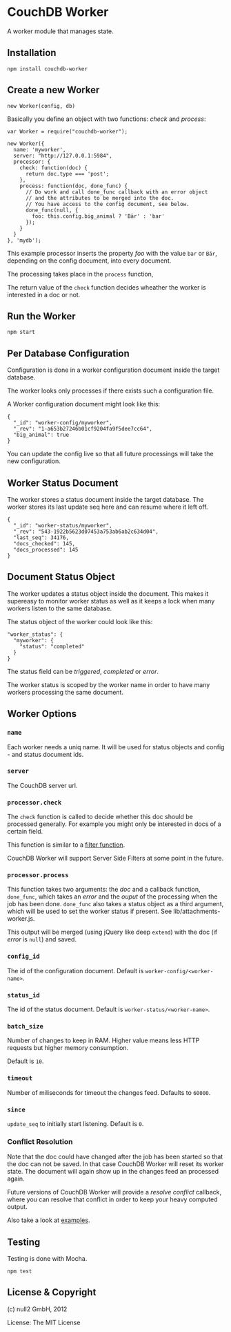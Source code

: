 # CouchDB Worker

A worker module that manages state.


## Installation


    npm install couchdb-worker


## Create a new Worker

    new Worker(config, db)


Basically you define an object with two functions: _check_ and _process_:

    var Worker = require("couchdb-worker");

    new Worker({
      name: 'myworker',
      server: "http://127.0.0.1:5984",
      processor: {
        check: function(doc) {
          return doc.type === 'post';
        },
        process: function(doc, done_func) {
          // Do work and call done_func callback with an error object
          // and the attributes to be merged into the doc.
          // You have access to the config document, see below.
          done_func(null, {
            foo: this.config.big_animal ? 'Bär' : 'bar'
          });
        }
      }
    }, 'mydb');


This example processor inserts the property _foo_ with the value `bar` or `Bär`,
depending on the config document, into every document.

The processing takes place in the  `process` function,

The return value of the `check` function decides wheather the worker is interested in a doc or not.


## Run the Worker

    npm start


## Per Database Configuration

Configuration is done in a worker configuration document inside the target database.

The worker looks only processes if there exists such a configuration file.

A Worker configuration document might look like this:

    {
      "_id": "worker-config/myworker",
      "_rev": "1-a653b27246b01cf9204fa9f5dee7cc64",
      "big_animal": true
    }

You can update the config live so that all future processings will take the new configuration.


## Worker Status Document

The worker stores a status document inside the target database.
The worker stores its last update seq here and can resume where it left off.

    {
      "_id": "worker-status/myworker",
      "_rev": "543-1922b5623d07453a753ab6ab2c634d04",
      "last_seq": 34176,
      "docs_checked": 145,
      "docs_processed": 145
    }


## Document Status Object

The worker updates a status object inside the document.
This makes it supereasy to monitor worker status as well as
it keeps a lock when many workers listen to the same database.

The status object of the worker could look like this:

    "worker_status": {
      "myworker": {
        "status": "completed"
      }
    }

The status field can be _triggered_, _completed_ or _error_.

The worker status is scoped by the worker name in order to have many workers
processing the same document.



## Worker Options

### `name`

Each worker needs a uniq name. It will be used for status objects and
config - and status document ids.

### `server`

The CouchDB server url.

### `processor.check`

The `check` function is called to decide whether this doc should be processed generally.
For example you might only be interested in docs of a certain field.

This function is similar to a [filter function](http://guide.couchdb.org/draft/notifications.html#filters).

CouchDB Worker will support Server Side Filters at some point in the future.

### `processor.process`

This function takes two arguments: the _doc_ and a callback function, `done_func`,
which takes an _error_ and the _ouput_ of the processing when the job has been done.
`done_func` also takes a status object as a third argument,
which will be used to set the worker status if present. See lib/attachments-worker.js.

This output will be merged (using jQuery like deep `extend`) with the doc (if _error_ is `null`) and saved.

### `config_id`

The id of the configuration document. Default is `worker-config/<worker-name>`.

### `status_id`

The id of the status document. Default is `worker-status/<worker-name>`.

### `batch_size`

Number of changes to keep in RAM. Higher value means less HTTP requests but higher memory consumption.

Default is `10`.

### `timeout`

Number of miliseconds for timeout the changes feed. Defaults to `60000`.

### `since`

`update_seq` to initially start listening. Default is `0`.

### Conflict Resolution

Note that the doc could have changed after the job has been started
so that the doc can not be saved. In that case CouchDB Worker will reset its worker state.
The document will again show up in the changes feed an processed again.

Future versions of CouchDB Worker will provide a _resolve conflict_ callback,
where you can resolve that conflict in order to keep your heavy computed output.


Also take a look at [examples](couchdb-worker/tree/master/examples).


## Testing

Testing is done with Mocha.

    npm test



## License & Copyright

(c) null2 GmbH, 2012

License: The MIT License
